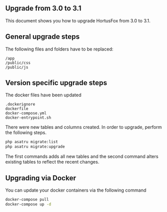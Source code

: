 ## Upgrade from 3.0 to 3.1

This document shows you how to upgrade HortusFox from 3.0 to 3.1.

## General upgrade steps
The following files and folders have to be replaced:
```
/app
/public/css
/public/js
```

## Version specific upgrade steps

The docker files have been updated
```
.dockerignore
dockerfile
docker-compose.yml
docker-entrypoint.sh
```

There were new tables and columns created. In order to upgrade, perform the following steps.
```sh
php asatru migrate:list
php asatru migrate:upgrade
```

The first commands adds all new tables and the second command alters existing tables to reflect the recent changes.

## Upgrading via Docker

You can update your docker containers via the following command
```sh
docker-compose pull
docker-compose up -d
```